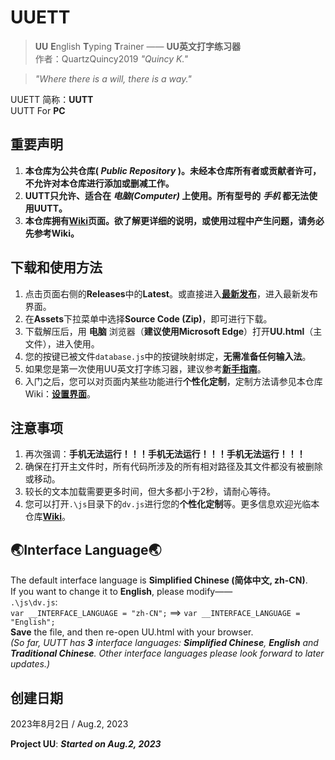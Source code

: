 # UUETT
> **UU** **E**nglish **T**yping **T**rainer —— **UU英文打字练习器**<br>
作者：QuartzQuincy2019 _"Quincy K."_

> _"Where there is a will, there is a way."_

UUETT 简称：**UUTT**<br>
UUTT For **PC**

## 重要声明
1. **本仓库为公共仓库( _Public Repository_ )。未经本仓库所有者或贡献者许可，不允许对本仓库进行添加或删减工作。**
2. **UUTT只允许、适合在 _电脑(Computer)_ 上使用。所有型号的 _手机_ 都无法使用UUTT。**
3. **本仓库拥有[**Wiki**](https://github.com/QuartzQuincy2019/UUTT_HJ105/wiki)页面。欲了解更详细的说明，或使用过程中产生问题，请务必先参考Wiki。**
## 下载和使用方法
1. 点击页面右侧的**Releases**中的**Latest**。或直接进入[**最新发布**](https://github.com/QuartzQuincy2019/UUTT_HJ105/releases/latest)，进入最新发布界面。
2. 在**Assets**下拉菜单中选择**Source Code (Zip)**，即可进行下载。
3. 下载解压后，用 **电脑** 浏览器（**建议使用Microsoft Edge**）打开**UU.html**（主文件），进入使用。
4. 您的按键已被文件`database.js`中的按键映射绑定，**无需准备任何输入法**。
5. 如果您是第一次使用UU英文打字练习器，建议参考[**新手指南**](https://github.com/QuartzQuincy2019/UUTP_HJ105/wiki/NewbieGuide)。
6. 入门之后，您可以对页面内某些功能进行**个性化定制**，定制方法请参见本仓库Wiki：[**设置界面**](https://github.com/QuartzQuincy2019/UUTT_HJ105/wiki/Settings)。
## 注意事项
1. 再次强调：**手机无法运行！！！手机无法运行！！！手机无法运行！！！**
2. 确保在打开主文件时，所有代码所涉及的所有相对路径及其文件都没有被删除或移动。
3. 较长的文本加载需要更多时间，但大多都小于2秒，请耐心等待。
4. 您可以打开`.\js`目录下的`dv.js`进行您的**个性化定制**等。更多信息欢迎光临本仓库[**Wiki**](https://github.com/QuartzQuincy2019/UUTT_HJ105/wiki)。
## 🌏Interface Language🌏
The default interface language is **Simplified Chinese (简体中文, zh-CN)**. <br>
If you want to change it to **English**, please modify—— <br>
`.\js\dv.js`: <br>
`var __INTERFACE_LANGUAGE = "zh-CN";` ==> `var __INTERFACE_LANGUAGE = "English";` <br>
**Save** the file, and then re-open UU.html with your browser. <br>
 _(So far, UUTT has **3** interface languages: **Simplified Chinese**, **English** and **Traditional Chinese**. Other interface languages please look forward to later updates.)_ <br>
## 创建日期
2023年8月2日 / Aug.2, 2023

**Project UU**: _**Started on Aug.2, 2023**_
